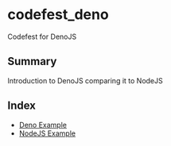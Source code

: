 # codefest_deno

Codefest for DenoJS

## Summary
Introduction to DenoJS comparing it to NodeJS

## Index
- [Deno Example](Deno)
- [NodeJS Example](NodeJS)
  